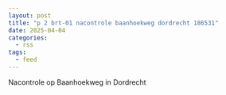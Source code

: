 ```yaml
---
layout: post
title: "p 2 brt-01 nacontrole baanhoekweg dordrecht 186531"
date: 2025-04-04
categories: 
  - rss
tags: 
  - feed
---
```


Nacontrole op Baanhoekweg in Dordrecht

